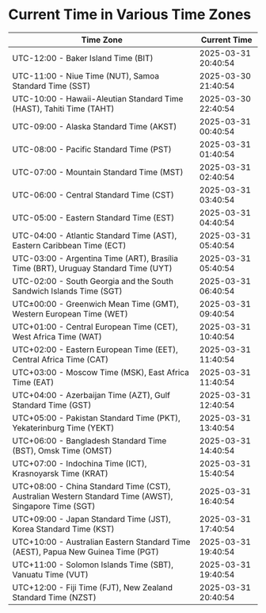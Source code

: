 # Current Time in Various Time Zones

| Time Zone | Current Time |
|-----------|--------------|
| UTC-12:00 - Baker Island Time (BIT) | 2025-03-31 20:40:54 |
| UTC-11:00 - Niue Time (NUT), Samoa Standard Time (SST) | 2025-03-30 21:40:54 |
| UTC-10:00 - Hawaii-Aleutian Standard Time (HAST), Tahiti Time (TAHT) | 2025-03-30 22:40:54 |
| UTC-09:00 - Alaska Standard Time (AKST) | 2025-03-31 00:40:54 |
| UTC-08:00 - Pacific Standard Time (PST) | 2025-03-31 01:40:54 |
| UTC-07:00 - Mountain Standard Time (MST) | 2025-03-31 02:40:54 |
| UTC-06:00 - Central Standard Time (CST) | 2025-03-31 03:40:54 |
| UTC-05:00 - Eastern Standard Time (EST) | 2025-03-31 04:40:54 |
| UTC-04:00 - Atlantic Standard Time (AST), Eastern Caribbean Time (ECT) | 2025-03-31 05:40:54 |
| UTC-03:00 - Argentina Time (ART), Brasília Time (BRT), Uruguay Standard Time (UYT) | 2025-03-31 05:40:54 |
| UTC-02:00 - South Georgia and the South Sandwich Islands Time (SGT) | 2025-03-31 06:40:54 |
| UTC±00:00 - Greenwich Mean Time (GMT), Western European Time (WET) | 2025-03-31 09:40:54 |
| UTC+01:00 - Central European Time (CET), West Africa Time (WAT) | 2025-03-31 10:40:54 |
| UTC+02:00 - Eastern European Time (EET), Central Africa Time (CAT) | 2025-03-31 11:40:54 |
| UTC+03:00 - Moscow Time (MSK), East Africa Time (EAT) | 2025-03-31 11:40:54 |
| UTC+04:00 - Azerbaijan Time (AZT), Gulf Standard Time (GST) | 2025-03-31 12:40:54 |
| UTC+05:00 - Pakistan Standard Time (PKT), Yekaterinburg Time (YEKT) | 2025-03-31 13:40:54 |
| UTC+06:00 - Bangladesh Standard Time (BST), Omsk Time (OMST) | 2025-03-31 14:40:54 |
| UTC+07:00 - Indochina Time (ICT), Krasnoyarsk Time (KRAT) | 2025-03-31 15:40:54 |
| UTC+08:00 - China Standard Time (CST), Australian Western Standard Time (AWST), Singapore Time (SGT) | 2025-03-31 16:40:54 |
| UTC+09:00 - Japan Standard Time (JST), Korea Standard Time (KST) | 2025-03-31 17:40:54 |
| UTC+10:00 - Australian Eastern Standard Time (AEST), Papua New Guinea Time (PGT) | 2025-03-31 19:40:54 |
| UTC+11:00 - Solomon Islands Time (SBT), Vanuatu Time (VUT) | 2025-03-31 19:40:54 |
| UTC+12:00 - Fiji Time (FJT), New Zealand Standard Time (NZST) | 2025-03-31 20:40:54 |

